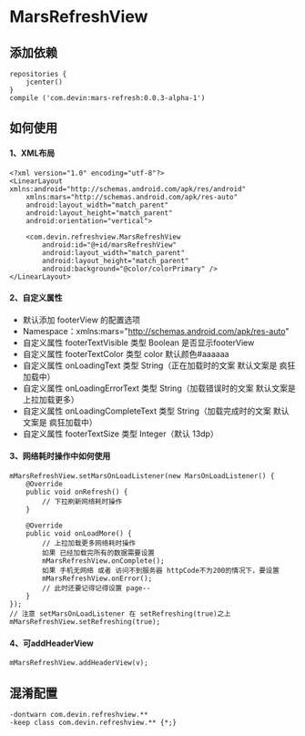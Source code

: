 # MarsRefreshView
## 添加依赖

```
repositories {
    jcenter()
}
compile ('com.devin:mars-refresh:0.0.3-alpha-1')
```
## 如何使用
#### 1、XML布局
```
<?xml version="1.0" encoding="utf-8"?>
<LinearLayout xmlns:android="http://schemas.android.com/apk/res/android"
    xmlns:mars="http://schemas.android.com/apk/res-auto"
    android:layout_width="match_parent"
    android:layout_height="match_parent"
    android:orientation="vertical">

    <com.devin.refreshview.MarsRefreshView
        android:id="@+id/marsRefreshView"
        android:layout_width="match_parent"
        android:layout_height="match_parent"
        android:background="@color/colorPrimary" />
</LinearLayout>
```
#### 2、自定义属性
* 默认添加 footerView 的配置选项
* Namespace：xmlns:mars="http://schemas.android.com/apk/res-auto"
* 自定义属性 footerTextVisible 类型 Boolean 是否显示footerView
* 自定义属性 footerTextColor 类型 color 默认颜色#aaaaaa
* 自定义属性 onLoadingText 类型 String（正在加载时的文案 默认文案是 疯狂加载中）
* 自定义属性 onLoadingErrorText 类型 String（加载错误时的文案 默认文案是 上拉加载更多）
* 自定义属性 onLoadingCompleteText 类型 String（加载完成时的文案 默认文案是 疯狂加载中）
* 自定义属性 footerTextSize 类型 Integer（默认 13dp）

#### 3、网络耗时操作中如何使用

```
mMarsRefreshView.setMarsOnLoadListener(new MarsOnLoadListener() {
    @Override
    public void onRefresh() {
        // 下拉刷新网络耗时操作
    }

    @Override
    public void onLoadMore() {
        // 上拉加载更多网络耗时操作
        如果 已经加载完所有的数据需要设置
        mMarsRefreshView.onComplete();
        如果 手机无网络 或者 访问不到服务器 httpCode不为200的情况下，要设置
        mMarsRefreshView.onError();
        // 此时还要记得记得设置 page--
    }
});
// 注意 setMarsOnLoadListener 在 setRefreshing(true)之上
mMarsRefreshView.setRefreshing(true);
```
#### 4、可addHeaderView

```
mMarsRefreshView.addHeaderView(v);
```
## 混淆配置

```
-dontwarn com.devin.refreshview.**
-keep class com.devin.refreshview.** {*;}
```


